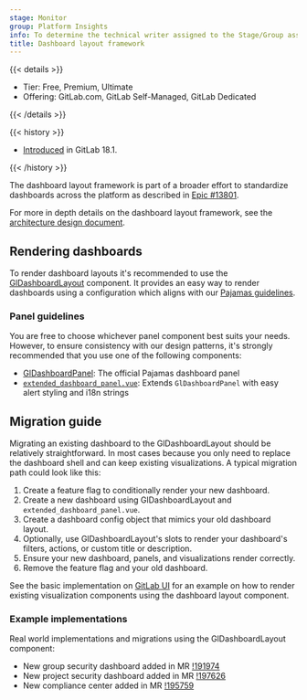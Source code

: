 ```yaml
---
stage: Monitor
group: Platform Insights
info: To determine the technical writer assigned to the Stage/Group associated with this page, see https://handbook.gitlab.com/handbook/product/ux/technical-writing/#assignments
title: Dashboard layout framework
---
```


{{< details >}}

- Tier: Free, Premium, Ultimate
- Offering: GitLab.com, GitLab Self-Managed, GitLab Dedicated

{{< /details >}}

{{< history >}}

- [Introduced](https://gitlab.com/gitlab-org/gitlab/-/merge_requests/191174) in GitLab 18.1.

{{< /history >}}

The dashboard layout framework is part of a broader effort to standardize dashboards across the platform
as described in [Epic #13801](https://gitlab.com/groups/gitlab-org/-/epics/13801).

For more in depth details on the dashboard layout framework, see the [architecture design document](https://handbook.gitlab.com/handbook/engineering/architecture/design-documents/dashboard_layout_framework/).

## Rendering dashboards

To render dashboard layouts it's recommended to use the [GlDashboardLayout](https://design.gitlab.com/storybook/?path=/docs/dashboards-dashboards-layout--docs)
component. It provides an easy way to render dashboards using
a configuration which aligns with our [Pajamas guidelines](https://design.gitlab.com/patterns/dashboards/).

### Panel guidelines

You are free to
choose whichever panel component best suits your needs. However, to ensure consistency
with our design patterns, it's strongly recommended that you use one of the
following components:

- [GlDashboardPanel](https://gitlab-org.gitlab.io/gitlab-ui/?path=/docs/dashboards-dashboards-panel--docs): The official Pajamas dashboard panel
- [`extended_dashboard_panel.vue`](https://gitlab-org.gitlab.io/gitlab/storybook/?path=/docs/vue-shared-components-extended-dashboard-panel--docs): Extends `GlDashboardPanel` with easy alert styling and i18n strings

## Migration guide

Migrating an existing dashboard to the GlDashboardLayout should be relatively
straightforward. In most cases because you only need to replace the dashboard shell
and can keep existing visualizations. A typical migration path could look like this:

1. Create a feature flag to conditionally render your new dashboard.
1. Create a new dashboard using GlDashboardLayout and `extended_dashboard_panel.vue`.
1. Create a dashboard config object that mimics your old dashboard layout.
1. Optionally, use GlDashboardLayout's slots to render your dashboard's
   filters, actions, or custom title or description.
1. Ensure your new dashboard, panels, and visualizations render correctly.
1. Remove the feature flag and your old dashboard.

See the basic implementation on [GitLab UI](https://design.gitlab.com/storybook/?path=/docs/dashboards-dashboards-layout--docs)
for an example on how to render existing visualization components using the dashboard layout component.

### Example implementations

Real world implementations and migrations using the GlDashboardLayout component:

- New group security dashboard added in MR [!191974](https://gitlab.com/gitlab-org/gitlab/-/merge_requests/191974)
- New project security dashboard added in MR [!197626](https://gitlab.com/gitlab-org/gitlab/-/merge_requests/197626)
- New compliance center added in MR [!195759](https://gitlab.com/gitlab-org/gitlab/-/merge_requests/195759)
